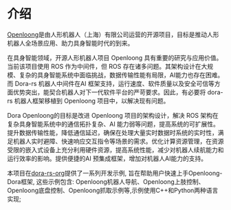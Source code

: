 # 介绍
[Openloong](https://www.openloong.org.cn/cn)是由人形机器人（上海）有限公司运营的开源项目，目标是推动人形机器人全场景应用、助力具身智能时代的到来。

在具身智能领域，开源人形机器人项目 Openloong 具有重要的研究与应用价值。当前该项目使用 ROS 作为中间件，但 ROS 存在诸多问题。其架构设计在大规模、复杂的具身智能系统中面临挑战，数据传输性能有局限，AI能力也存在困难。而 Dora-rs 机器人中间件在AI 框架支持，运行速度、软件质量以及安全可信等方面优势突出，能契合机器人对下一代软件平台的严苛要求。因此，有必要将 dora-rs 机器人框架移植到 Openloong 项目中，以解决现有问题。

Dora Openloong的目标是改进 Openloong 项目的架构设计，解决 ROS 架构在复杂具身智能系统中的通信拓扑复杂、AI 能力弱等问题，提高系统的可扩展性。提升数据传输性能，降低通信延迟，确保在处理大量实时数据时系统的实时性，满足机器人实时避障、快速响应交互指令等场景的需求。优化计算资源管理，在资源受限的嵌入式设备上充分利用硬件资源，提高系统性能，减少对机器人续航能力和运行效率的影响。提供便捷的AI 预集成框架，增加对机器人AI能力的支持。

本项目在[dora-rs-org](https://github.com/dora-rs-org/dora-rs-org)提供了一系列开发示例, 旨在帮助用户快速上手Openloong-Dora框架, 这些示例包含: Openloong机器人导航、Openloong上肢控制、Openloong底盘控制、Openloong抓取示例等,示例使用C++和Python两种语言实现;